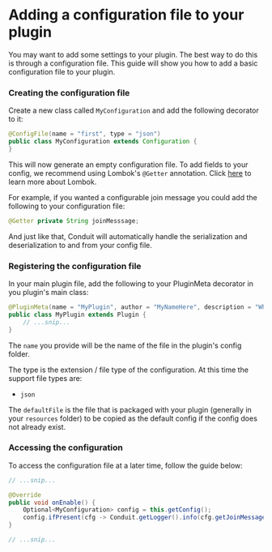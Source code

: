 
# Adding a configuration file to your plugin

You may want to add some settings to your plugin. The best way to do this is through a configuration file. This guide will show you how to add a basic configuration file to your plugin.

### Creating the configuration file

Create a new class called `MyConfiguration` and add the following decorator to it:

```java
@ConfigFile(name = "first", type = "json")
public class MyConfiguration extends Configuration {
}
```

This will now generate an empty configuration file. To add fields to your config, we recommend using Lombok's `@Getter` annotation. Click [here](https://projectlombok.org/) to learn more about Lombok.

For example, if you wanted a configurable join message you could add the following to your configuration file:
```java
@Getter private String joinMesssage;
```

And just like that, Conduit will automatically handle the serialization and deserialization to and from your config file.

### Registering the configuration file

In your main plugin file, add the following to your PluginMeta decorator in you plugin's main class:

```java
@PluginMeta(name = "MyPlugin", author = "MyNameHere", description = "What my plugin does", version = "0.0.1", config = MyConfiguration.class)
public class MyPlugin extends Plugin {
    // ...snip...
}
```

The `name` you provide will be the name of the file in the plugin's config folder.

The type is the extension / file type of the configuration. At this time the support file types are:

 - `json`

The `defaultFile` is the file that is packaged with your plugin (generally in your `resources` folder) to be copied as the default config if the config does not already exist.

### Accessing the configuration

To access the configuration file at a later time, follow the guide below:

```java
// ...snip...

@Override
public void onEnable() {
    Optional<MyConfiguration> config = this.getConfig();
    config.ifPresent(cfg -> Conduit.getLogger().info(cfg.getJoinMessage()));
}

// ...snip...
```
